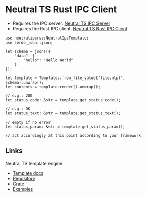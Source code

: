 Neutral TS Rust IPC Client
==========================

- Requires the IPC server: [Neutral TS IPC Server](https://github.com/FranBarInstance/neutral-ipc/releases)
- Requires the Rust IPC client: [Neutral TS Rust IPC Client](https://crates.io/crates/neutralipcrs)

```
use neutralipcrs::NeutralIpcTemplate;
use serde_json::json;

let schema = json!({
    "data": {
        "hello": "Hello World"
    }
});

let template = Template::from_file_value("file.ntpl", schema).unwrap();
let contents = template.render().unwrap();

// e.g.: 200
let status_code: &str = template.get_status_code();

// e.g.: OK
let status_text: &str = template.get_status_text();

// empty if no error
let status_param: &str = template.get_status_param();

// act accordingly at this point according to your framework
```

Links
-----

Neutral TS template engine.

- [Template docs](https://franbarinstance.github.io/neutralts-docs/docs/neutralts/doc/)
- [Repository](https://github.com/FranBarInstance/neutralts)
- [Crate](https://crates.io/crates/neutralts)
- [Examples](https://github.com/FranBarInstance/neutralts-docs/tree/master/examples)
